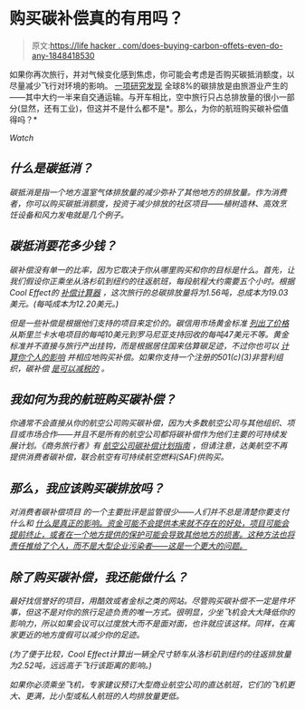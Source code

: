 # 购买碳补偿真的有用吗？

> 原文:[https://life hacker . com/does-buying-carbon-offets-even-do-any-1848418530](https://lifehacker.com/does-buying-carbon-offets-even-do-anything-1848418530)

如果你再次旅行，并对气候变化感到焦虑，你可能会考虑是否购买碳抵消额度，以尽量减少飞行对环境的影响。 [一项研究发现](https://sustainabletravel.org/issues/carbon-footprint-tourism/) 全球8%的碳排放是由旅游业产生的——其中大约一半来自交通运输。与开车相比，空中旅行只占总排放量的很小一部分(显然，还有工业)，但这并不是什么都不是*。那么，为你的航班购买碳补偿值得吗？*

*Watch*

## *什么是碳抵消？*

*碳抵消是指一个地方温室气体排放量的减少弥补了其他地方的排放量。作为消费者，你可以购买碳抵消额度，投资于减少排放的社区项目——植树造林、高效烹饪设备和风力发电就是几个例子。* 

## *碳抵消要花多少钱？*

*碳补偿没有单一的比率，因为它取决于你从哪里购买和你的目标是什么。首先，让我们假设你正乘坐从洛杉矶到纽约的往返航班，每段航程大约需要五个小时。根据Cool Effect的 [补偿计算器](https://www.cooleffect.org/travel-offset) ，这次旅行的总碳排放量将为1.56吨，总成本为19.03美元。(每吨成本为12.20美元。)*

*但是一些补偿是根据他们支持的项目来定价的。碳信用市场黄金标准 [列出了价格](https://marketplace.goldstandard.org/collections/projects) 从斯里兰卡水电项目的每吨10美元到罗马尼亚支持回收的每吨47美元不等。黄金标准并不直接与旅行产出挂钩，而是根据居住国来估算碳足迹，不过你也可以 [计算你个人的影响](https://footprint.wwf.org.uk/#/questionnaire) 并相应地购买补偿。如果你支持一个注册的501(c)(3)非营利组织，碳补偿 [是可以减税的](https://www.washingtonpost.com/travel/tips/questions-about-carbon-offsets-flights-answered/) 。*

## *我如何为我的航班购买碳补偿？*

*你通常不会直接从你的航空公司购买碳补偿，因为大多数航空公司与其他组织、项目或市场合作——并且不是所有的航空公司都将碳补偿作为他们主要的可持续发展计划。《商务旅行者》有 [航空公司碳补偿计划指南](https://www.businesstraveller.com/features/guide-to-airline-carbon-offset-programmes/) ，但请注意，达美航空不再提供消费者碳补偿，联合航空有可持续航空燃料(SAF)供购买。* 

## *那么，我应该购买碳排放吗？*

*对消费者碳补偿项目 的一个主要批评是监管很少——人们并不总是清楚你要支付什么和 [什么是真正的影响。资金可能不会提供本来就不存在的好处，项目可能会提前终止，或者在一个地方提供的保护可能会导致其他地方的损害。这种方法也将责任推给了个人，而不是大型企业污染者——这是一个更大的问题。](https://www.vox.com/2020/2/27/20994118/carbon-offset-climate-change-net-zero-neutral-emissions)*

## *除了购买碳补偿，我还能做什么？*

*最好找信誉好的项目，用酷效或者金标之类的网站。尽管购买碳补偿不一定是件坏事，但这不是对你的旅行足迹负责的唯一方式。很明显，少坐飞机会大大降低你的影响力，所以如果会议可以过度放大而不是面对面，也许就应该这样。同样，在离家更近的地方度假可以减少你的足迹。* 

*(为了便于比较，Cool Effect计算出一辆全尺寸轿车从洛杉矶到纽约的往返排放量为2.52吨，远远高于飞行该距离的影响。)*

*如果你必须乘坐飞机，专家建议预订大型商业航空公司的直达航班，它们的飞机更大、更满，比小型或私人航班的人均排放量更低。*